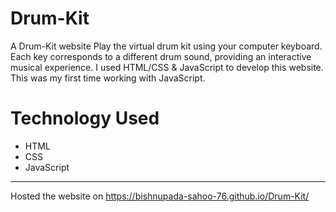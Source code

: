 # Drum-Kit
A Drum-Kit website Play the virtual drum kit using your computer keyboard.
Each key corresponds to a different drum sound, providing an interactive musical experience. I used HTML/CSS & JavaScript to develop this website. This was my first time working with JavaScript.

# Technology Used
- HTML
- CSS
- JavaScript

---

Hosted the website on https://bishnupada-sahoo-76.github.io/Drum-Kit/
